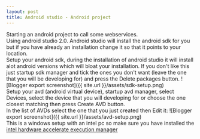 ```yaml
---
layout: post
title: Android studio - Android project
---
```



Starting an android project to call some webservices.<br>
Using android studio 2.0. Android studio will install the android sdk for you but if you have already an installation change it so that it points to your location.<br>
Setup your android sdk, during the installation of android studio it will install alot android versions which will bloat your installation. If you don't like this just startup sdk manager and tick the ones you don't want (leave the one that you will be developing for) and press the Delete packages button.
![Blogger export screenshot]({{ site.url }}/assets/sdk-setup.png)
<br>
Setup your avd (android virtual device), startup avd manager, select Devices, select the device that you will developing for or choose the one closest matching then press Create AVD button.<br>
In the list of AVDs select the one that you just created then Edit it:
![Blogger export screenshot]({{ site.url }}/assets/avd-setup.png)
<br>
This is a windows setup with an intel pc so make sure you have installed the [intel hardware accelerate execution manager](https://software.intel.com/en-us/android/articles/intel-hardware-accelerated-execution-manager/)
<br>

